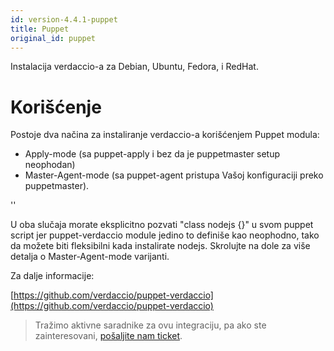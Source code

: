 ```yaml
---
id: version-4.4.1-puppet
title: Puppet
original_id: puppet
---
```


Instalacija verdaccio-a za Debian, Ubuntu, Fedora, i RedHat.

# Korišćenje

Postoje dva načina za instaliranje verdaccio-a korišćenjem Puppet modula:

* Apply-mode (sa puppet-apply i bez da je puppetmaster setup neophodan)
* Master-Agent-mode (sa puppet-agent pristupa Vašoj konfiguraciji preko puppetmaster).

<div id="codefund">''</div>

U oba slučaja morate eksplicitno pozvati "class nodejs {}" u svom puppet script jer puppet-verdaccio module jedino to definiše kao neophodno, tako da možete biti fleksibilni kada instalirate nodejs. Skrolujte na dole za više detalja o Master-Agent-mode varijanti.

Za dalje informacije:

[https://github.com/verdaccio/puppet-verdaccio](https://github.com/verdaccio/puppet-verdaccio)

> Tražimo aktivne saradnike za ovu integraciju, pa ako ste zainteresovani, [pošaljite nam ticket](https://github.com/verdaccio/puppet-verdaccio/issues/11).




